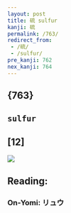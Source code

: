 ```yaml
---
layout: post
title: 硫 sulfur
kanji: 硫
permalink: /763/
redirect_from:
 - /硫/
 - /sulfur/
pre_kanji: 762
nex_kanji: 764
---
```


## {763}

## `sulfur`

## [12]

<div class="stroke"><img src="E7A1AB.png" /></div>

## Reading:

### On-Yomi: リュウ
